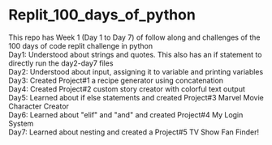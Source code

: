 # Replit_100_days_of_python
This repo has Week 1 (Day 1 to Day 7) of follow along and challenges of the 100 days of code replit challenge in python <br/>
Day1: Understood about strings and quotes. This also has an if statement to directly run the day2-day7 files <br />
Day2: Understood about input, assigning it to variable and printing variables <br />
Day3: Created Project#1 a recipe generator using concatenation <br />
Day4: Created Project#2 custom story creator with colorful text output <br />
Day5: Learned about if else statements and created Project#3 Marvel Movie Character Creator <br />
Day6: Learned about "elif" and "and" and created Project#4 My Login System <br />
Day7: Learned about nesting and created a Project#5 TV Show Fan Finder!